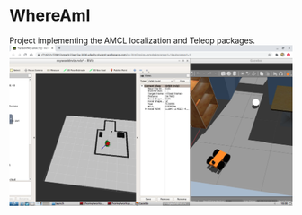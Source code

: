 # WhereAmI
Project implementing the AMCL localization and Teleop packages.
![AMCL Localization](localization.png)

